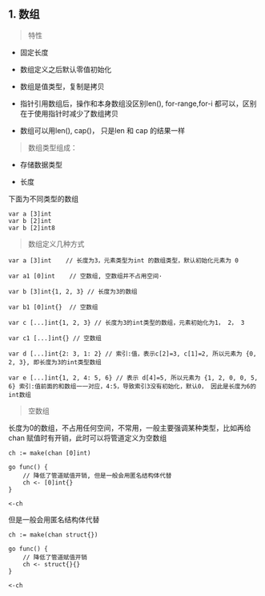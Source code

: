 

<h2 id='1'> 1. 数组 </h2>


> 特性

- 固定长度

- 数组定义之后默认零值初始化

- 数组是值类型，复制是拷贝

- 指针引用数组后，操作和本身数组没区别len(), for-range,for-i 都可以，区别在于使用指针时减少了数组拷贝

- 数组可以用len(), cap()， 只是len 和 cap 的结果一样

> 数组类型组成：

- 存储数据类型

- 长度


下面为不同类型的数组

```
var a [3]int
var b [2]int
var b [2]int8
```

> 数组定义几种方式

```
var a [3]int    // 长度为3，元素类型为int 的数组类型，默认初始化元素为 0 

var a1 [0]int    // 空数组, 空数组并不占用空间·

var b [3]int{1, 2, 3} // 长度为3的数组

var b1 [0]int{}  // 空数组

var c [...]int{1, 2, 3} // 长度为3的int类型的数组，元素初始化为1， 2， 3

var c1 [...]int{} // 空数组

var d [...]int{2: 3, 1: 2} // 索引:值，表示c[2]=3, c[1]=2, 所以元素为 {0, 2, 3}, 即长度为3的int类型数组

var e [...]int{1, 2, 4: 5, 6} // 表示 d[4]=5, 所以元素为 {1, 2, 0, 0, 5, 6} 索引:值前面的和数组一一对应，4:5，导致索引3没有初始化，默认0， 因此是长度为6的int数组
```

> 空数组

长度为0的数组，不占用任何空间，不常用，一般主要强调某种类型，比如再给 chan 赋值时有开销，此时可以将管道定义为空数组

```
ch := make(chan [0]int)

go func() {
    // 降低了管道赋值开销, 但是一般会用匿名结构体代替
    ch <- [0]int{}
}

<-ch
```

但是一般会用匿名结构体代替

```
ch := make(chan struct{})

go func() {
    // 降低了管道赋值开销 
    ch <- struct{}{}
}

<-ch
```
